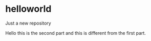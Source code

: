 # helloworld
Just a new repository


Hello this is the second part and this is different from the first part.
